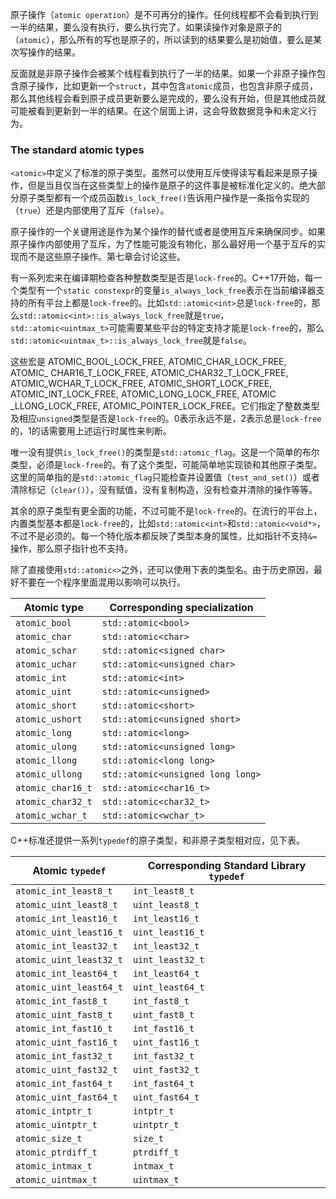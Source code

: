 原子操作（`atomic operation`）是不可再分的操作。任何线程都不会看到执行到一半的结果，要么没有执行，要么执行完了。如果读操作对象是原子的（`atomic`），那么所有的写也是原子的，所以读到的结果要么是初始值，要么是某次写操作的结果。

反面就是非原子操作会被某个线程看到执行了一半的结果。如果一个非原子操作包含原子操作，比如更新一个`struct`，其中包含`atomic`成员，也包含非原子成员，那么其他线程会看到原子成员更新要么是完成的，要么没有开始，但是其他成员就可能被看到更新到一半的结果。在这个层面上讲，这会导致数据竞争和未定义行为。

### The standard atomic types
`<atomic>`中定义了标准的原子类型。虽然可以使用互斥使得读写看起来是原子操作，但是当且仅当在这些类型上的操作是原子的这件事是被标准化定义的。绝大部分原子类型都有一个成员函数`is_lock_free()`告诉用户操作是一条指令实现的（`true`）还是内部使用了互斥（`false`）。

原子操作的一个关键用途是作为某个操作的替代或者是使用互斥来确保同步。如果原子操作内部使用了互斥，为了性能可能没有物化，那么最好用一个基于互斥的实现而不是这些原子操作。第七章会讨论这些。

有一系列宏来在编译期检查各种整数类型是否是`lock-free`的。C++17开始，每一个类型有一个`static constexpr`的变量`is_always_lock_free`表示在当前编译器支持的所有平台上都是`lock-free`的。比如`std::atomic<int>`总是`lock-free`的，那么`std::atomic<int>::is_always_lock_free`就是`true`，`std::atomic<uintmax_t>`可能需要某些平台的特定支持才能是`lock-free`的，那么`std::atomic<uintmax_t>::is_always_lock_free`就是`false`。

这些宏是 ATOMIC_BOOL_LOCK_FREE, ATOMIC_CHAR_LOCK_FREE, ATOMIC_
CHAR16_T_LOCK_FREE, ATOMIC_CHAR32_T_LOCK_FREE, ATOMIC_WCHAR_T_LOCK_FREE,
ATOMIC_SHORT_LOCK_FREE, ATOMIC_INT_LOCK_FREE, ATOMIC_LONG_LOCK_FREE, ATOMIC
_LLONG_LOCK_FREE, ATOMIC_POINTER_LOCK_FREE。它们指定了整数类型及相应`unsigned`类型是否是`lock-free`的。0表示永远不是，2表示总是`lock-free`的，1的话需要用上述运行时属性来判断。

唯一没有提供`is_lock_free()`的类型是`std::atomic_flag`。这是一个简单的布尔类型，必须是`lock-free`的。有了这个类型，可能简单地实现锁和其他原子类型。这里的简单指的是`std::atomic_flag`只能检查并设置值（`test_and_set()`）或者清除标记（`clear()`），没有赋值，没有复制构造，没有检查并清除的操作等等。

其余的原子类型有更全面的功能，不过可能不是`lock-free`的。在流行的平台上，内置类型基本都是`lock-free`的，比如`std::atomic<int>`和`std::atomic<void*>`，不过不是必须的。每一个特化版本都反映了类型本身的属性，比如指针不支持`&=`操作，那么原子指针也不支持。

除了直接使用`std::atomic<>`之外，还可以使用下表的类型名。由于历史原因，最好不要在一个程序里面混用以影响可以执行。

| Atomic type | Corresponding specialization |
|--|--|
| `atomic_bool` | `std::atomic<bool>` |
| `atomic_char` | `std::atomic<char>` |
| `atomic_schar` | `std::atomic<signed char>` |
| `atomic_uchar` | `std::atomic<unsigned char>` |
| `atomic_int` | `std::atomic<int>` |
| `atomic_uint` | `std::atomic<unsigned>` |
| `atomic_short` | `std::atomic<short>` |
| `atomic_ushort` | `std::atomic<unsigned short>` |
| `atomic_long` | `std::atomic<long>` |
| `atomic_ulong` | `std::atomic<unsigned long>` |
| `atomic_llong` | `std::atomic<long long>` |
| `atomic_ullong` | `std::atomic<unsigned long long>` |
| `atomic_char16_t` | `std::atomic<char16_t>` |
| `atomic_char32_t` | `std::atomic<char32_t>` |
| `atomic_wchar_t` | `std::atomic<wchar_t>` |

C++标准还提供一系列`typedef`的原子类型，和非原子类型相对应，见下表。

| Atomic `typedef` | Corresponding Standard Library `typedef` |
|--|--|
| `atomic_int_least8_t` | `int_least8_t` |
| `atomic_uint_least8_t` | `uint_least8_t` |
| `atomic_int_least16_t` | `int_least16_t` |
| `atomic_uint_least16_t` | `uint_least16_t` |
| `atomic_int_least32_t` | `int_least32_t` |
| `atomic_uint_least32_t` | `uint_least32_t` |
| `atomic_int_least64_t` | `int_least64_t` |
| `atomic_uint_least64_t` | `uint_least64_t` |
| `atomic_int_fast8_t` | `int_fast8_t` |
| `atomic_uint_fast8_t` | `uint_fast8_t` |
| `atomic_int_fast16_t` | `int_fast16_t` |
| `atomic_uint_fast16_t` | `uint_fast16_t` |
| `atomic_int_fast32_t` | `int_fast32_t` |
| `atomic_uint_fast32_t` | `uint_fast32_t` |
| `atomic_int_fast64_t` | `int_fast64_t` |
| `atomic_uint_fast64_t` | `uint_fast64_t` |
| `atomic_intptr_t` | `intptr_t` |
| `atomic_uintptr_t` | `uintptr_t` |
| `atomic_size_t` | `size_t` |
| `atomic_ptrdiff_t` | `ptrdiff_t` |
| `atomic_intmax_t` | `intmax_t` |
| `atomic_uintmax_t` | `uintmax_t` |
